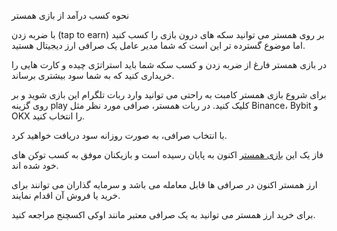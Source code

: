 
نحوه کسب درآمد از بازی همستر

با ضربه زدن (tap to earn) بر روی همستر می توانید سکه های درون بازی را کسب کنید اما موضوع گسترده تر این است که شما مدیر عامل یک صرافی ارز دیجیتال هستید.

در بازی همستر فارغ از ضربه زدن و کسب سکه شما باید استراتژی چیده و کارت هایی را خریداری کنید که به شما سود بیشتری برساند.

برای شروع بازی همستر کامبت به راحتی می توانید وارد ربات تلگرام این بازی شوید و بر روی گزینه play کلیک کنید. در ربات همستر، صرافی مورد نظر مثل Binance، Bybit و OKX را انتخاب کنید.

با انتخاب صرافی، به صورت روزانه سود دریافت خواهید کرد.

فاز یک این [بازی همستر](https://www.ghatar.com/221593/%d8%a8%d9%87%d8%aa%d8%b1%db%8c%d9%86-%da%a9%d8%a7%d8%b1%d8%aa-%d9%87%d8%a7%db%8c-%d8%a8%d8%a7%d8%b2%db%8c-%d9%87%d9%85%d8%b3%d8%aa%d8%b1-%d8%a8%d8%b1%d8%a7%db%8c-%d8%af%d8%b1%db%8c%d8%a7%d9%81%d8%aa-%d9%be%d8%b1%d9%88%d9%81%db%8c%d8%aa-%d8%a8%d8%a7%d9%84%d8%a7%db%8c-%db%b2-%d9%85%db%8c%d9%84%db%8c%d9%88%d9%86/) اکنون به پایان رسیده است و بازیکنان موفق به کسب توکن های خود شده اند.

ارز همستر اکنون در صرافی ها قابل معامله می باشد و سرمایه گذاران می توانند برای خرید یا فروش آن اقدام نمایند.

برای خرید ارز همستر می توانید به یک صرافی معتبر مانند اوکی اکسچنج مراجعه کنید.
